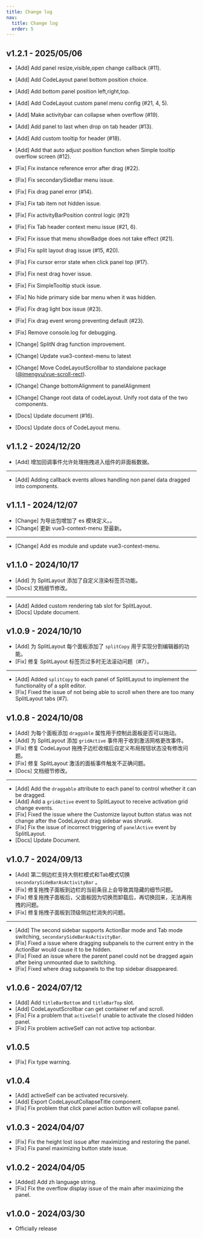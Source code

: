 ```yaml
---
title: Change log
nav:
  title: Change log
  order: 5
---
```


## v1.2.1 - 2025/05/06

* [Add] Add panel resize,visible,open change callback (#11).
* [Add] Add CodeLayout panel bottom position choice.
* [Add] Add bottom panel position left,right,top.
* [Add] Add CodeLayout custom panel menu config (#21, 4, 5).
* [Add] Make activitybar can collapse when overflow (#19).
* [Add] Add panel to last when drop on tab header (#13).
* [Add] Add custom tooltip for header (#18).
* [Add] Add that auto adjust position function when Simple tooltip overflow screen (#12).

* [Fix] Fix instance reference error after drag (#22).
* [Fix] Fix secondarySideBar menu issue.
* [Fix] Fix drag panel error (#14).
* [Fix] Fix tab item not hidden issue.
* [Fix] Fix activityBarPosition control logic (#21)
* [Fix] Fix Tab header context menu issue (#21, 6).
* [Fix] Fix issue that menu showBadge does not take effect (#21).
* [Fix] Fix split layout drag issue (#15, #20).
* [Fix] Fix cursor error state when click panel top (#17).
* [Fix] Fix nest drag hover issue.
* [Fix] Fix SimpleTooltip stuck issue.
* [Fix] No hide primary side bar menu when it was hidden.
* [Fix] Fix drag light box issue (#23).
* [Fix] Fix drag event wrong preventing default (#23).
* [Fix] Remove console.log for debugging.

* [Change] SplitN drag function improvement.
* [Change] Update vue3-context-menu to latest
* [Change] Move CodeLayoutScrollbar to standalone package ([@imengyu/vue-scroll-rect](https://github.com/imengyu/vue-scroll-rect)).
* [Change] Change bottomAlignment to panelAlignment
* [Change] Change root data of codeLayout. Unify root data of the two components.

* [Docs] Update document (#16).
* [Docs] Update docs of CodeLayout menu.

## v1.1.2 - 2024/12/20

* [Add] 增加回调事件允许处理拖拽进入组件的非面板数据。

---

* [Add] Adding callback events allows handling non panel data dragged into components.

## v1.1.1 - 2024/12/07

* [Change] 为导出包增加了 es 模块定义。。
* [Change] 更新 vue3-context-menu 至最新。

---

* [Change] Add es module and update vue3-context-menu.

## v1.1.0 - 2024/10/17

* [Add] 为 SplitLayout 添加了自定义渲染标签页功能。
* [Docs] 文档细节修改。

---

* [Add] Added custom rendering tab slot for SplitLayout.
* [Docs] Update document.

## v1.0.9 - 2024/10/10

* [Add] 为 SplitLayout 每个面板添加了 `splitCopy` 用于实现分割编辑器的功能。
* [Fix] 修复 SplitLayout 标签页过多时无法滚动问题（#7）。

---

* [Add] Added `splitCopy` to each panel of SplitlLayout to implement the functionality of a split editor.
* [Fix] Fixed the issue of not being able to scroll when there are too many SplitLayout tabs (#7).

## v1.0.8 - 2024/10/08

* [Add] 为每个面板添加 `draggable` 属性用于控制此面板是否可以拖动。
* [Add] 为 SplitLayout 添加 `gridActive` 事件用于收到激活网格更改事件。
* [Fix] 修复 CodeLayout 拖拽子边栏收缩后自定义布局按钮状态没有修改问题。
* [Fix] 修复 SplitLayout 激活的面板事件触发不正确问题。
* [Docs] 文档细节修改。

---

* [Add] Add the `draggable` attribute to each panel to control whether it can be dragged.
* [Add] Add a `gridActive` event to SplitLayout to receive activation grid change events.
* [Fix] Fixed the issue where the Customize layout button status was not change after the CodeLayout drag sidebar was shrunk.
* [Fix] Fix the issue of incorrect triggering of `panelActive` event by SplitlLayout.
* [Docs] Update Document.

## v1.0.7 - 2024/09/13

* [Add] 第二侧边栏支持大侧栏模式和Tab模式切换 `secondarySideBarAsActivityBar` 。
* [Fix] 修复拖拽子面板到边栏的当前条目上会导致其隐藏的细节问题。
* [Fix] 修复拖拽子面板后，父面板因为切换而卸载后，再切换回来，无法再拖拽的问题。
* [Fix] 修复拖拽子面板到顶级侧边栏消失的问题。

---

* [Add] The second sidebar supports ActionBar mode and Tab mode switching, `secondarySideBarAsActivityBar`.
* [Fix] Fixed a issue where dragging subpanels to the current entry in the ActionBar would cause it to be hidden.
* [Fix] Fixed an issue where the parent panel could not be dragged again after being unmounted due to switching.
* [Fix] Fixed where drag subpanels to the top sidebar disappeared.

## v1.0.6 - 2024/07/12

* [Add] Add `titleBarBottom` and `titleBarTop` slot.
* [Add] CodeLayoutScrollbar can get container ref and scroll.
* [Fix] Fix a problem that `activeSelf` unable to activate the closed hidden panel.
* [Fix] Fix problem activeSelf can not active top actionbar.

## v1.0.5

* [Fix] Fix type warning.

## v1.0.4

* [Add] activeSelf can be activated recursively.
* [Add] Export CodeLayoutCollapseTitle component.
* [Fix] Fix problem that click panel action button will collapse panel.

## v1.0.3 - 2024/04/07

* [Fix] Fix the height lost issue after maximizing and restoring the panel.
* [Fix] Fix panel maximizing button state issue.

## v1.0.2 - 2024/04/05

* [Added] Add zh language string.
* [Fix] Fix the overflow display issue of the main after maximizing the panel.

## v1.0.0 - 2024/03/30

* Officially release
